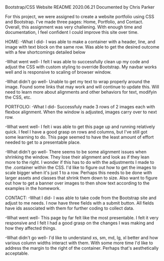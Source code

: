Bootstrap/CSS Website README
2020.06.21
Documented by Chris Parker

For this project, we were assigned to create a website portfolio using CSS and Bootstrap. I've made three pages: Home, Portfolio, and Contact.
Overall, this assignment was very challening. With enough time and documentation, I feel confident I could improve this site over time.


HOME:
-What I did-
I was able to make a container with a header, line, and image with text block on the same row. Was able to get the desired outcome with a few shortcomings detailed below

-What went well-
I felt I was able to successfully clean up my code and adjust the CSS with custom styling to override Bootstrap. My navbar works well and is responsive to scaling of browser window.

-What didn't go well-
Unable to get my text to wrap properly around the image. Found some links that may work and will continue to update this. Will need to learn more about alignments and other behaviors for text, modifyin the CSS, etc.


PORTFOLIO:
-What I did-
Successfuly made 3 rows of 2 images each with flexbox alignment. When the window is adjusted, images carry over to next row.

-What went well-
I felt i was able to get this page up and running relatively quick. I feel I have a good grasp on rows and columns, but I've still got some learning to do. This page seemed to have the least amount of effort needed to get to a presentable place.

-What didn't go well-
There seems to be some alignment issues when shrinking the window. They lose their alignment and look as if they lean more to the right. I wonder if this has to do with the adjustments I made to the .container within the CSS. I'd like to figure out how to get the images to scale bigger when it's just 1 to a row. Perhaps this needs to be done with larger assets and classes that shrink them down to size.
Also want to figure out how to get a banner over images to then show text according to the examples in the homework.


CONTACT:
-What I did-
I was able to take code from the Bootstrap site and adjust to me needs. I now have three fields with a submit button. All fields have ids associated with them for further coding to collect data.

-What went well-
This page by far felt like the most presentable. I felt it very responsive and I felt I had a good grasp on the changes I was making and how they affected things.

-What didn't go well-
I'd like to understand xs, sm, md, lg, xl better and how various column widths interact with them. With some more time I'd like to address the margin to the right of the container. Perhaps that's aesthetically acceptable. 


